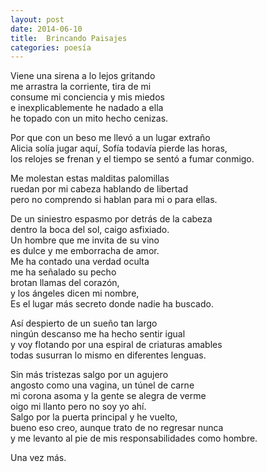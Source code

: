 ```yaml
---
layout: post
date: 2014-06-10
title:  Brincando Paisajes
categories: poesía
---
```


Viene una sirena a lo lejos gritando  
me arrastra la corriente, tira de mi  
consume mi conciencia y mis miedos  
e inexplicablemente he nadado a ella  
he topado con un mito hecho cenizas.  

<!--more-->

Por que con un beso me llevó a un lugar extraño  
Alicia solía jugar aquí, Sofía todavía pierde las horas,  
los relojes se frenan y el tiempo se sentó a fumar conmigo. 
 
Me molestan estas malditas palomillas  
ruedan por mi cabeza hablando de libertad  
pero no comprendo si hablan para mi o para ellas.  

De un siniestro espasmo por detrás de la cabeza  
dentro la boca del sol, caigo asfixiado.  
Un hombre que me invita de su vino  
es dulce y me emborracha de amor.  
Me ha contado una verdad oculta  
me ha señalado su pecho  
brotan llamas del corazón,   
y los ángeles dicen mi nombre,  
Es el lugar más secreto donde nadie ha buscado.

Así despierto de un sueño tan largo  
ningún descanso me ha hecho sentir igual  
y voy flotando por una espiral de criaturas amables  
todas susurran lo mismo en diferentes lenguas.  

Sin más tristezas salgo por un agujero  
angosto como una vagina, un túnel de carne  
mi corona asoma y la gente se alegra de verme  
oigo mi llanto pero no soy yo ahí.  
Salgo por la puerta principal y he vuelto,  
bueno eso creo, aunque trato de no regresar nunca  
y me levanto al pie de mis responsabilidades como hombre. 

Una vez más.  